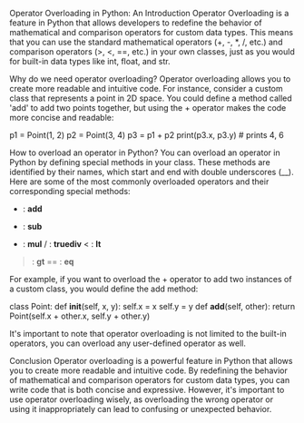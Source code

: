 Operator Overloading in Python: An Introduction
Operator Overloading is a feature in Python that allows developers to redefine the behavior of mathematical and comparison operators for custom data types. This means that you can use the standard mathematical operators (+, -, *, /, etc.) and comparison operators (>, <, ==, etc.) in your own classes, just as you would for built-in data types like int, float, and str.

Why do we need operator overloading?
Operator overloading allows you to create more readable and intuitive code. For instance, consider a custom class that represents a point in 2D space. You could define a method called 'add' to add two points together, but using the + operator makes the code more concise and readable:

p1 = Point(1, 2)
p2 = Point(3, 4)
p3 = p1 + p2
print(p3.x, p3.y) # prints 4, 6

How to overload an operator in Python?
You can overload an operator in Python by defining special methods in your class. These methods are identified by their names, which start and end with double underscores (__). Here are some of the most commonly overloaded operators and their corresponding special methods:

+ : __add__
- : __sub__
* : __mul__
/ : __truediv__
< : __lt__
> : __gt__
== : __eq__

For example, if you want to overload the + operator to add two instances of a custom class, you would define the add method:

class Point:
    def __init__(self, x, y):
        self.x = x
        self.y = y
    def __add__(self, other):
        return Point(self.x + other.x, self.y + other.y)

It's important to note that operator overloading is not limited to the built-in operators, you can overload any user-defined operator as well.

Conclusion
Operator overloading is a powerful feature in Python that allows you to create more readable and intuitive code. By redefining the behavior of mathematical and comparison operators for custom data types, you can write code that is both concise and expressive. However, it's important to use operator overloading wisely, as overloading the wrong operator or using it inappropriately can lead to confusing or unexpected behavior.